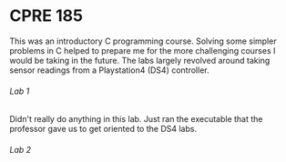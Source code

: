 # CPRE 185
This was an introductory C programming course. Solving some simpler problems in C helped to prepare me for the more challenging courses I would be taking in the future. The labs largely revolved around taking sensor readings from a Playstation4 (DS4) controller.

###### Lab 1
Didn't really do anything in this lab. Just ran the executable that the professor gave us to get oriented to the DS4 labs.

###### Lab 2
